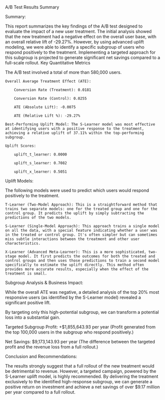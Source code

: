 A/B Test Results Summary

Summary:

This report summarizes the key findings of the A/B test designed to evaluate the impact of a new user treatment. The initial analysis showed that the new treatment had a negative effect on the overall user base, with an overall relative lift of -29.27%. However, by using advanced uplift modeling, we were able to identify a specific subgroup of users who respond positively to the treatment. Implementing a targeted approach for this subgroup is projected to generate significant net savings compared to a full-scale rollout.
Key Quantitative Metrics

The A/B test involved a total of more than 580,000 users.

    Overall Average Treatment Effect (ATE):

        Conversion Rate (Treatment): 0.0181

        Conversion Rate (Control): 0.0255

        ATE (Absolute Lift): -0.0075

        ATE (Relative Lift %): -29.27%

    Best-Performing Uplift Model: The S-Learner model was most effective at identifying users with a positive response to the treatment, achieving a relative uplift of 37.11% within the top-performing subgroup.

    Uplift Scores:

        uplift_t_learner: 0.0000

        uplift_s_learner: 0.7082

        uplift_x_learner: 0.5051


Uplift Models:

The following models were used to predict which users would respond positively to the treatment.

    T-Learner (Two-Model Approach): This is a straightforward method that trains two separate models: one for the treated group and one for the control group. It predicts the uplift by simply subtracting the predictions of the two models.

    S-Learner (Single-Model Approach): This approach trains a single model on all the data, with a special feature indicating whether a user was in the treated or control group. It's often simpler but can sometimes miss subtle interactions between the treatment and other user characteristics.

    X-Learner (Advanced Meta-Learner): This is a more sophisticated, two-stage model. It first predicts the outcomes for both the treated and control groups and then uses those predictions to train a second model specifically to estimate the uplift directly. This method often provides more accurate results, especially when the effect of the treatment is small.


Subgroup Analysis & Business Impact:

While the overall ATE was negative, a detailed analysis of the top 20% most responsive users (as identified by the S-Learner model) revealed a significant positive lift.

By targeting only this high-potential subgroup, we can transform a potential loss into a substantial gain.

Targeted Subgroup Profit: +$1,855,643.93 per year (Profit generated from the top 100,000 users in the subgroup who respond positively.)

Net Savings: $9,173,143.93 per year (The difference between the targeted profit and the revenue loss from a full rollout.)


Conclusion and Recommendations:

The results strongly suggest that a full rollout of the new treatment would be detrimental to revenue. However, a targeted campaign, powered by the S-Learner uplift model, is highly recommended. By delivering the treatment exclusively to the identified high-response subgroup, we can generate a positive return on investment and achieve a net savings of over $9.17 million per year compared to a full rollout.